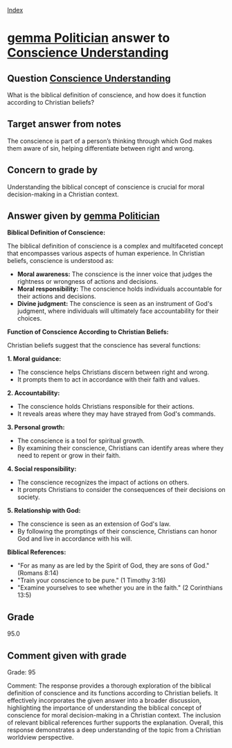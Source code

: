 
[Index](../../index.md)
# [gemma Politician](../../answering_models/gemma_Politician.md) answer to [Conscience Understanding](../../questions/Conscience_Understanding.md)

## Question [Conscience Understanding](../../questions/Conscience_Understanding.md)
What is the biblical definition of conscience, and how does it function according to Christian beliefs?

## Target answer from notes
The conscience is part of a person’s thinking through which God makes them aware of sin, helping differentiate between right and wrong.

## Concern to grade by
Understanding the biblical concept of conscience is crucial for moral decision-making in a Christian context.

## Answer given by [gemma Politician](../../answering_models/gemma_Politician.md)
**Biblical Definition of Conscience:**

The biblical definition of conscience is a complex and multifaceted concept that encompasses various aspects of human experience. In Christian beliefs, conscience is understood as:

* **Moral awareness:** The conscience is the inner voice that judges the rightness or wrongness of actions and decisions.
* **Moral responsibility:** The conscience holds individuals accountable for their actions and decisions.
* **Divine judgment:** The conscience is seen as an instrument of God's judgment, where individuals will ultimately face accountability for their choices.

**Function of Conscience According to Christian Beliefs:**

Christian beliefs suggest that the conscience has several functions:

**1. Moral guidance:**
- The conscience helps Christians discern between right and wrong.
- It prompts them to act in accordance with their faith and values.

**2. Accountability:**
- The conscience holds Christians responsible for their actions.
- It reveals areas where they may have strayed from God's commands.

**3. Personal growth:**
- The conscience is a tool for spiritual growth.
- By examining their conscience, Christians can identify areas where they need to repent or grow in their faith.

**4. Social responsibility:**
- The conscience recognizes the impact of actions on others.
- It prompts Christians to consider the consequences of their decisions on society.

**5. Relationship with God:**
- The conscience is seen as an extension of God's law.
- By following the promptings of their conscience, Christians can honor God and live in accordance with his will.

**Biblical References:**

* "For as many as are led by the Spirit of God, they are sons of God." (Romans 8:14)
* "Train your conscience to be pure." (1 Timothy 3:16)
* "Examine yourselves to see whether you are in the faith." (2 Corinthians 13:5)

## Grade
95.0

## Comment given with grade
Grade: 95

Comment: The response provides a thorough exploration of the biblical definition of conscience and its functions according to Christian beliefs. It effectively incorporates the given answer into a broader discussion, highlighting the importance of understanding the biblical concept of conscience for moral decision-making in a Christian context. The inclusion of relevant biblical references further supports the explanation. Overall, this response demonstrates a deep understanding of the topic from a Christian worldview perspective.
